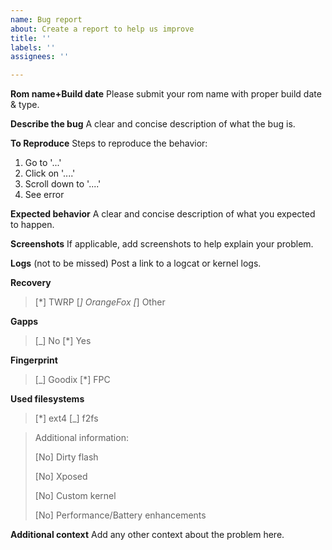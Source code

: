 ```yaml
---
name: Bug report
about: Create a report to help us improve
title: ''
labels: ''
assignees: ''

---
```


**Rom name+Build date**
Please submit your rom name with proper build date & type.

**Describe the bug**
A clear and concise description of what the bug is.

**To Reproduce**
Steps to reproduce the behavior:
1. Go to '...'
2. Click on '....'
3. Scroll down to '....'
4. See error

**Expected behavior**
A clear and concise description of what you expected to happen.

**Screenshots**
If applicable, add screenshots to help explain your problem.

**Logs** (not to be missed)
Post a link to a logcat or kernel logs.

**Recovery**

> [*] TWRP [_] OrangeFox [_] Other

**Gapps**

> [_] No [*] Yes

**Fingerprint**

> [_] Goodix [*] FPC

**Used filesystems**

> [*] ext4 [_] f2fs

> Additional information:
>
> [No] Dirty flash
>
> [No] Xposed
>
> [No] Custom kernel
>
> [No] Performance/Battery enhancements

**Additional context**
Add any other context about the problem here.
